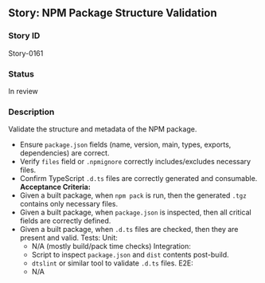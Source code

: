 ## Story: NPM Package Structure Validation

### Story ID

Story-0161

### Status

In review

### Description

Validate the structure and metadata of the NPM package.
- Ensure `package.json` fields (name, version, main, types, exports, dependencies) are correct.
- Verify `files` field or `.npmignore` correctly includes/excludes necessary files.
- Confirm TypeScript `.d.ts` files are correctly generated and consumable.
  **Acceptance Criteria:**
- Given a built package, when `npm pack` is run, then the generated `.tgz` contains only necessary files.
- Given a built package, when `package.json` is inspected, then all critical fields are correctly defined.
- Given a built package, when `.d.ts` files are checked, then they are present and valid.
  Tests:
  Unit:
  - N/A (mostly build/pack time checks)
    Integration:
  - Script to inspect `package.json` and `dist` contents post-build.
  - `dtslint` or similar tool to validate `.d.ts` files.
    E2E:
  - N/A


